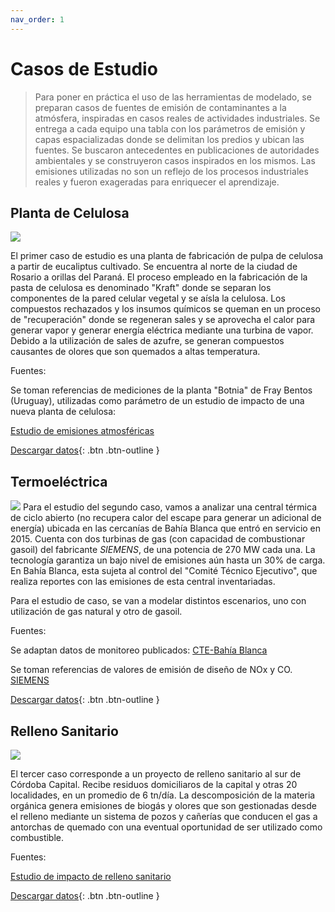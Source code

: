 ```yaml
---
nav_order: 1
---
```


# Casos de Estudio

> Para poner en práctica el uso de las herramientas de modelado, se preparan casos de fuentes de emisión de contaminantes a la atmósfera, inspiradas en casos reales de actividades industriales. Se entrega a cada equipo una tabla con los parámetros de emisión y capas espacializadas donde se delimitan los predios y ubican las fuentes. Se buscaron antecedentes en publicaciones de autoridades ambientales y se construyeron casos inspirados en los mismos. Las emisiones utilizadas no son un reflejo de los procesos industriales reales y fueron exageradas para enriquecer el aprendizaje.  

## Planta de Celulosa 

![](https://assets.iprofesional.com/cdn-cgi/image/w=880,f=webp/https://assets.iprofesional.com/assets/jpg/2021/06/517828.jpg)

El primer caso de estudio es una planta de fabricación de pulpa de celulosa a partir de eucaliptus cultivado. Se encuentra al norte de la ciudad de Rosario a orillas del Paraná. El proceso empleado en la fabricación de la pasta de celulosa es denominado "Kraft" donde se separan los componentes de la pared celular vegetal y se aísla la celulosa. Los compuestos rechazados y los insumos químicos se queman en un proceso de "recuperación" donde se regeneran sales y se aprovecha el calor para generar vapor y generar energía eléctrica mediante una turbina de vapor. Debido a la utilización de sales de azufre, se generan compuestos causantes de olores que son quemados a altas temperatura.




Fuentes:

Se toman referencias de mediciones de la planta "Botnia" de Fray Bentos (Uruguay), utilizadas como parámetro de un estudio de impacto de una nueva planta de celulosa:

[Estudio de emisiones atmosféricas](https://www.ambiente.gub.uy/oan/wp-content/uploads/2018/02/8.-Anexos-EsIA-Tomo-II.pdf)

[Descargar datos](tps/archivos/CELULOSA){: .btn .btn-outline }


## Termoeléctrica
![](https://www.rafasa.com/resources/users-uploads/galleries/64/noticias/3435c378bb76d4357324dd7e69f3cd18.jpg)
Para el estudio del segundo caso, vamos a analizar una central térmica de ciclo abierto (no recupera calor del escape para generar un adicional de energía) ubicada en las cercanías de Bahía Blanca que entró en servicio en 2015. Cuenta con dos turbinas de gas (con capacidad de combustionar gasoil) del fabricante *SIEMENS*, de una potencia de 270 MW cada una. La tecnología garantiza un bajo nivel de emisiones aún hasta un 30% de carga. En Bahía Blanca, esta sujeta al control del "Comité Técnico Ejecutivo", que realiza reportes con las emisiones de esta central inventariadas.

Para el estudio de caso, se van a modelar distintos escenarios, uno con utilización de gas natural y otro de gasoil.

Fuentes:

Se adaptan datos de monitoreo publicados:
[CTE-Bahía Blanca](https://bahia.gob.ar/subidos/cte/informes2017/2017/2.2%20-%20Subprograma%20Control%20de%20Emisiones%20Gaseosas%20Industriales.pdf)

Se toman referencias de valores de emisión de diseño de NOx y CO.
[SIEMENS](https://www.siemens-energy.com/global/en/offerings/power-generation/gas-turbines/sgt6-5000f.html) 

[Descargar datos](tps/archivos/TERMOELÉCTRICA){: .btn .btn-outline }


## Relleno Sanitario

![](https://www.lavoz.com.ar/resizer/vOcS07Olo0ydhFisoZdUnDIq5to=/1023x682/smart/cloudfront-us-east-1.images.arcpublishing.com/grupoclarin/L5AASZXB75EMPGF7ZQ6HJHTKKY.JPG)

El tercer caso corresponde a un proyecto de relleno sanitario al sur de Córdoba Capital. Recibe residuos domiciliaros de la capital y otras 20 localidades, en un promedio de 6 tn/día. La descomposición de la materia orgánica genera emisiones de biogás y olores que son gestionadas desde el relleno mediante un sistema de pozos y cañerías que conducen el gas a antorchas de quemado con una eventual oportunidad de ser utilizado como combustible.


Fuentes:

[Estudio de impacto de relleno sanitario](https://secretariadeambiente.cba.gov.ar/proyectosingresados/estudio-impacto-ambiental-ampliacion-del-predio-tratamiento-disposicion-final-residuos-solidos-urbanos-piedras-blancas/)


[Descargar datos](tps/archivos/RELLENO_SANITARIO){: .btn .btn-outline }

